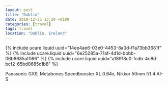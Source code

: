 ```yaml
---
layout: post
title: "Dublin"
date: 2018-12-25 13:29 +0100
categories: [travel]
tags: travel
location: "Dublin, Ireland"
---
```


{% include ucare.liquid uuid="14ee4ae6-03e0-4453-8a0d-f1a73bb3681f" %}
{% include ucare.liquid uuid="6e25285a-71af-4d1d-bbbb-06b6685af066" %}
{% include ucare.liquid uuid="a18918c0-fcdb-4c8d-bcf2-65bd0685c1b8" %}

Panasonic GX9, Metabones Speedbooster XL 0.64x, Nikkor 50mm f/1.4 AI-S